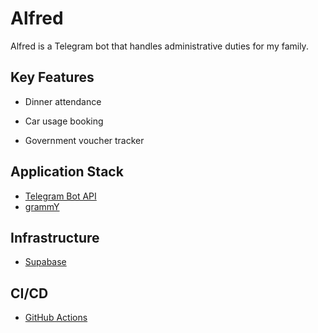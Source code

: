 # Alfred

Alfred is a Telegram bot that handles administrative duties for my family.

## Key Features

- Dinner attendance

- Car usage booking

- Government voucher tracker

## Application Stack

- [Telegram Bot API](https://core.telegram.org/bots/api)
- [grammY](https://grammy.dev/)

## Infrastructure

- [Supabase](https://supabase.com/)

## CI/CD

- [GitHub Actions](https://github.com/features/actions)
